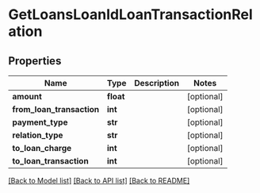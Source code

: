 # GetLoansLoanIdLoanTransactionRelation

## Properties
Name | Type | Description | Notes
------------ | ------------- | ------------- | -------------
**amount** | **float** |  | [optional] 
**from_loan_transaction** | **int** |  | [optional] 
**payment_type** | **str** |  | [optional] 
**relation_type** | **str** |  | [optional] 
**to_loan_charge** | **int** |  | [optional] 
**to_loan_transaction** | **int** |  | [optional] 

[[Back to Model list]](../README.md#documentation-for-models) [[Back to API list]](../README.md#documentation-for-api-endpoints) [[Back to README]](../README.md)

